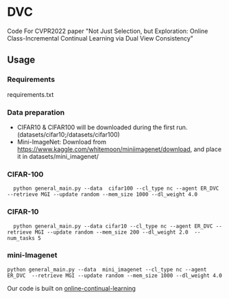 # DVC
Code For CVPR2022 paper "Not Just Selection, but Exploration: Online Class-Incremental Continual Learning via Dual View Consistency"

## Usage

### Requirements
requirements.txt

### Data preparation
- CIFAR10 & CIFAR100 will be downloaded during the first run. (datasets/cifar10;/datasets/cifar100)
- Mini-ImageNet: Download from https://www.kaggle.com/whitemoon/miniimagenet/download, and place it in datasets/mini_imagenet/


### CIFAR-100
```shell
  python general_main.py --data  cifar100 --cl_type nc --agent ER_DVC  --retrieve MGI --update random --mem_size 1000 --dl_weight 4.0
 ```

 ### CIFAR-10
```shell
  python general_main.py --data cifar10 --cl_type nc --agent ER_DVC --retrieve MGI --update random --mem_size 200 --dl_weight 2.0  --num_tasks 5
 ```
 
 ### mini-Imagenet
```shell
python general_main.py --data  mini_imagenet --cl_type nc --agent ER_DVC  --retrieve MGI --update random --mem_size 1000 --dl_weight 4.0
 ```
 
 
 
 
 
 
 Our code is built on [online-continual-learning](https://github.com/RaptorMai/online-continual-learning)
 
